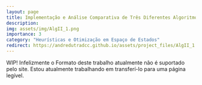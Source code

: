 ```yaml
---
layout: page
title: Implementação e Análise Comparativa de Três Diferentes Algoritmos e Heurísticas para o Problema do Caixeiro Viajante Métrico
description:
img: assets/img/AlgII_1.png
importance: 3
category: "Heurísticas e Otimização em Espaço de Estados"
redirect: https://andredutradcc.github.io/assets/project_files/AlgII_1.pdf
---
```


WIP! Infelizmente o Formato deste trabalho atualmente não é suportado pelo site. Estou atualmente trabalhando em transferí-lo para uma página legível.
